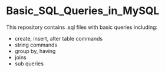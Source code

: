 # Basic_SQL_Queries_in_MySQL

This repository contains .sql files with basic queries including: 

- create, insert, alter table commands
- string commands
- group by, having
- joins
- sub queries
